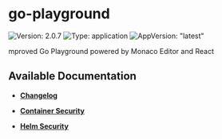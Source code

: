 # go-playground

![Version: 2.0.7](https://img.shields.io/badge/Version-2.0.7-informational?style=flat-square) ![Type: application](https://img.shields.io/badge/Type-application-informational?style=flat-square) ![AppVersion: "latest"](https://img.shields.io/badge/AppVersion-"latest"-informational?style=flat-square)

mproved Go Playground powered by Monaco Editor and React

## Available Documentation

- [**Changelog**](CHANGELOG)

- [**Container Security**](container-security)

- [**Helm Security**](helm-security)

